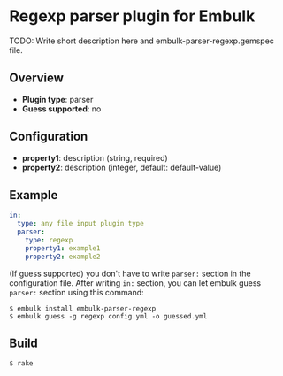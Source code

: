 # Regexp parser plugin for Embulk

TODO: Write short description here and embulk-parser-regexp.gemspec file.

## Overview

* **Plugin type**: parser
* **Guess supported**: no

## Configuration

- **property1**: description (string, required)
- **property2**: description (integer, default: default-value)

## Example

```yaml
in:
  type: any file input plugin type
  parser:
    type: regexp
    property1: example1
    property2: example2
```

(If guess supported) you don't have to write `parser:` section in the configuration file. After writing `in:` section, you can let embulk guess `parser:` section using this command:

```
$ embulk install embulk-parser-regexp
$ embulk guess -g regexp config.yml -o guessed.yml
```

## Build

```
$ rake
```
